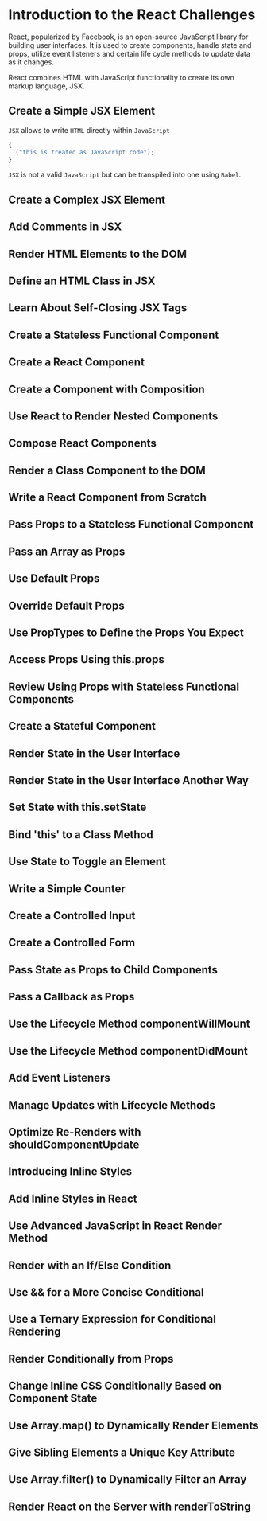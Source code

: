 # Introduction to the React Challenges

React, popularized by Facebook, is an open-source JavaScript library for building user interfaces. It is used to create components, handle state and props, utilize event listeners and certain life cycle methods to update data as it changes.

React combines HTML with JavaScript functionality to create its own markup language, JSX.

## Create a Simple JSX Element

`JSX` allows to write `HTML` directly within `JavaScript`

```js
{
  ("this is treated as JavaScript code");
}
```

`JSX` is not a valid `JavaScript` but can be transpiled into one using `Babel`.

## Create a Complex JSX Element

## Add Comments in JSX

## Render HTML Elements to the DOM

## Define an HTML Class in JSX

## Learn About Self-Closing JSX Tags

## Create a Stateless Functional Component

## Create a React Component

## Create a Component with Composition

## Use React to Render Nested Components

## Compose React Components

## Render a Class Component to the DOM

## Write a React Component from Scratch

## Pass Props to a Stateless Functional Component

## Pass an Array as Props

## Use Default Props

## Override Default Props

## Use PropTypes to Define the Props You Expect

## Access Props Using this.props

## Review Using Props with Stateless Functional Components

## Create a Stateful Component

## Render State in the User Interface

## Render State in the User Interface Another Way

## Set State with this.setState

## Bind 'this' to a Class Method

## Use State to Toggle an Element

## Write a Simple Counter

## Create a Controlled Input

## Create a Controlled Form

## Pass State as Props to Child Components

## Pass a Callback as Props

## Use the Lifecycle Method componentWillMount

## Use the Lifecycle Method componentDidMount

## Add Event Listeners

## Manage Updates with Lifecycle Methods

## Optimize Re-Renders with shouldComponentUpdate

## Introducing Inline Styles

## Add Inline Styles in React

## Use Advanced JavaScript in React Render Method

## Render with an If/Else Condition

## Use && for a More Concise Conditional

## Use a Ternary Expression for Conditional Rendering

## Render Conditionally from Props

## Change Inline CSS Conditionally Based on Component State

## Use Array.map() to Dynamically Render Elements

## Give Sibling Elements a Unique Key Attribute

## Use Array.filter() to Dynamically Filter an Array

## Render React on the Server with renderToString
